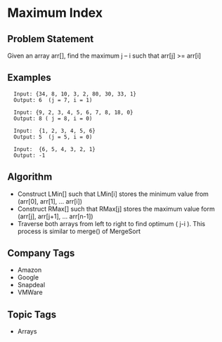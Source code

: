 # Maximum Index

## Problem Statement
Given an array arr[], find the maximum j – i such that arr[j] >= arr[i]

## Examples 
```
  Input: {34, 8, 10, 3, 2, 80, 30, 33, 1}
  Output: 6  (j = 7, i = 1)
```
```
  Input: {9, 2, 3, 4, 5, 6, 7, 8, 18, 0}
  Output: 8 ( j = 8, i = 0)
```
```
  Input:  {1, 2, 3, 4, 5, 6}
  Output: 5  (j = 5, i = 0)
```
```
  Input:  {6, 5, 4, 3, 2, 1}
  Output: -1 
```

## Algorithm
* Construct LMin[] such that LMin[i] stores the minimum value from (arr[0], arr[1], ... arr[i])
* Construct RMax[] such that RMax[j] stores the maximum value form (arr[j], arr[j+1], ... arr[n-1])
* Traverse both arrays from left to right to find optimum ( j-i ). This process is similar to merge() of MergeSort

## Company Tags
* Amazon
* Google
* Snapdeal
* VMWare

## Topic Tags
* Arrays